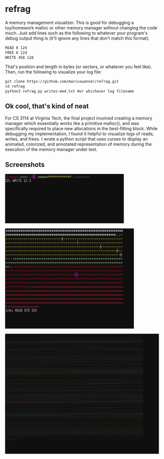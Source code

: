 refrag
======

A memory management visualizer. This is good for debugging a toy/homework malloc or other memory manager without changing the code much. Just add lines such as the following to whatever your program's debug output thing is (it'll ignore any lines that don't match this format):

```
READ 0 124
FREE 0 124
WRITE 450 128
```

That's position and length in bytes (or sectors, or whatever you feel like). Then, run the following to visualize your log file:

```
git clone https://github.com/marcuswanner/refrag.git
cd refrag
python3 refrag.py writes-med.txt #or whichever log filename
```

## Ok cool, that's kind of neat

For CS 3114 at Virginia Tech, the final project involved creating a memory manager which essentially works like a primitive malloc(), and was specifically required to place new allocations in the best-fitting block. While debugging my implementation, I found it helpful to visualize logs of reads, writes, and frees. I wrote a python script that uses curses to display an animated, colorized, and annotated representation of memory during the execution of the memory manager under test.

## Screenshots

![](doc/screenshot-short.png)

![](doc/screenshot-med.png)

![](doc/screenshot-long.png)


